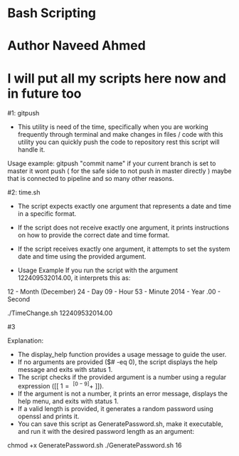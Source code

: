 # Bash Scripting
# Author Naveed Ahmed
# I will put all my scripts here now and in future too


#1: gitpush
- This utility is need of the time, specifically when you are working frequently through terminal and make changes in files / code with this utility you can quickly push the code to repository rest this script will handle it. 

Usage example:
gitpush "commit name"
if your current branch is set to master it wont push ( for the safe side to not push in master directly ) maybe that is connected to pipeline and so many other reasons.


#2: time.sh

- The script expects exactly one argument that represents a date and time in a specific format.
- If the script does not receive exactly one argument, it prints instructions on how to provide the correct date and time format.
- If the script receives exactly one argument, it attempts to set the system date and time using the provided argument.

- Usage Example
If you run the script with the argument 122409532014.00, it interprets this as:

12 - Month (December)
24 - Day
09 - Hour
53 - Minute
2014 - Year
.00 - Second

./TimeChange.sh 122409532014.00


#3

Explanation:
 - The display_help function provides a usage message to guide the user.
- If no arguments are provided ($# -eq 0), the script displays the help message and exits with status 1.
- The script checks if the provided argument is a number using a regular expression ([[ $1 =~ ^[0-9]+$ ]]).
- If the argument is not a number, it prints an error message, displays the help menu, and exits with status 1.
- If a valid length is provided, it generates a random password using openssl and prints it.
- You can save this script as GeneratePassword.sh, make it executable, and run it with the desired password length as an argument:

chmod +x GeneratePassword.sh
./GeneratePassword.sh 16
